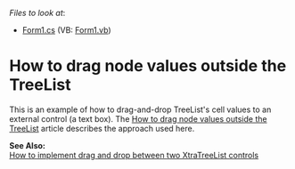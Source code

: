 <!-- default file list -->
*Files to look at*:

* [Form1.cs](./CS/Form1.cs) (VB: [Form1.vb](./VB/Form1.vb))
<!-- default file list end -->
# How to drag node values outside the TreeList


<p>This is an example of how to drag-and-drop TreeList's cell values to an external control (a text box). The <a href="https://www.devexpress.com/Support/Center/p/A1229">How to drag node values outside the TreeList</a> article describes the approach used here.</p><p><strong>See Also:</strong><br />
<a href="https://www.devexpress.com/Support/Center/p/E415">How to implement drag and drop between two XtraTreeList controls</a></p>

<br/>


